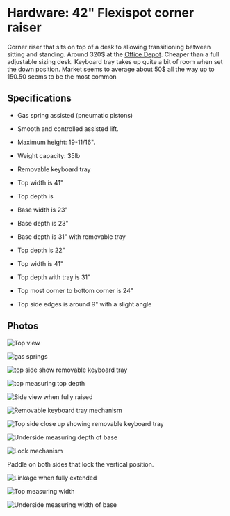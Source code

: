 # Hardware: 42" Flexispot corner raiser

Corner riser that sits on top of a desk to allowing transitioning between sitting and standing. Around 320$ at the [Office Depot]. Cheaper than a full adjustable sizing desk. Keyboard tray takes up quite a bit of room when set the down position. Market seems to average about 50$ all the way up to 150$. 50$ seems to be the most common

[Office Depot]: https://www.officedepot.com/a/products/3578736/FlexiSpot-Height-Adjustable-Standing-Desk-Riser/#Specs

## Specifications

- Gas spring assisted (pneumatic pistons)

- Smooth and controlled assisted lift.
- Maximum height: 19-11/16".
- Weight capacity: 35lb
- Removable keyboard tray
- Top width is 41"
- Top depth is
- Base width is 23"
- Base depth is 23"
- Base depth is 31" with removable tray
- Top depth is 22"
- Top width is 41"
- Top depth with tray is 31"
- Top most corner to bottom corner is 24"
- Top side edges is around 9" with a slight angle

## Photos

![Top view](20240728_154814.jpg)

![gas springs](20240728_154937.jpg)

![top side show removable keyboard tray](20240728_155042.jpg)

![top measuring top depth](20240728_155207.jpg)

![Side view when fully raised](20240728_154910.jpg)

![Removable keyboard tray mechanism](20240728_154951.jpg)

![Top side close up showing removable keyboard tray](20240728_155046.jpg)

![Underside measuring depth of base](20240728_155312.jpg)

![Lock mechanism](20240728_154928.jpg)

Paddle on both sides that lock the vertical position.

![Linkage when fully extended](20240728_155013.jpg)

![Top measuring width](20240728_155120.jpg)

![Underside measuring width of base](./20240728_160333.jpg)
